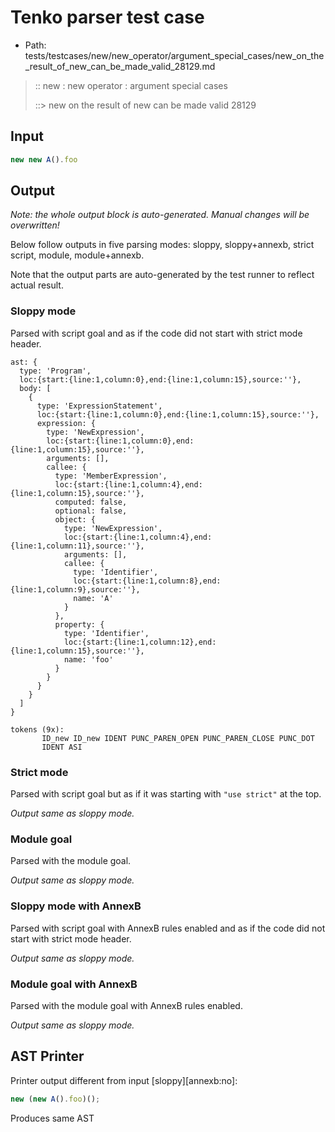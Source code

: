 # Tenko parser test case

- Path: tests/testcases/new/new_operator/argument_special_cases/new_on_the_result_of_new_can_be_made_valid_28129.md

> :: new : new operator : argument special cases
>
> ::> new on the result of new can be made valid 28129

## Input

`````js
new new A().foo
`````

## Output

_Note: the whole output block is auto-generated. Manual changes will be overwritten!_

Below follow outputs in five parsing modes: sloppy, sloppy+annexb, strict script, module, module+annexb.

Note that the output parts are auto-generated by the test runner to reflect actual result.

### Sloppy mode

Parsed with script goal and as if the code did not start with strict mode header.

`````
ast: {
  type: 'Program',
  loc:{start:{line:1,column:0},end:{line:1,column:15},source:''},
  body: [
    {
      type: 'ExpressionStatement',
      loc:{start:{line:1,column:0},end:{line:1,column:15},source:''},
      expression: {
        type: 'NewExpression',
        loc:{start:{line:1,column:0},end:{line:1,column:15},source:''},
        arguments: [],
        callee: {
          type: 'MemberExpression',
          loc:{start:{line:1,column:4},end:{line:1,column:15},source:''},
          computed: false,
          optional: false,
          object: {
            type: 'NewExpression',
            loc:{start:{line:1,column:4},end:{line:1,column:11},source:''},
            arguments: [],
            callee: {
              type: 'Identifier',
              loc:{start:{line:1,column:8},end:{line:1,column:9},source:''},
              name: 'A'
            }
          },
          property: {
            type: 'Identifier',
            loc:{start:{line:1,column:12},end:{line:1,column:15},source:''},
            name: 'foo'
          }
        }
      }
    }
  ]
}

tokens (9x):
       ID_new ID_new IDENT PUNC_PAREN_OPEN PUNC_PAREN_CLOSE PUNC_DOT
       IDENT ASI
`````

### Strict mode

Parsed with script goal but as if it was starting with `"use strict"` at the top.

_Output same as sloppy mode._

### Module goal

Parsed with the module goal.

_Output same as sloppy mode._

### Sloppy mode with AnnexB

Parsed with script goal with AnnexB rules enabled and as if the code did not start with strict mode header.

_Output same as sloppy mode._

### Module goal with AnnexB

Parsed with the module goal with AnnexB rules enabled.

_Output same as sloppy mode._

## AST Printer

Printer output different from input [sloppy][annexb:no]:

````js
new (new A().foo)();
````

Produces same AST
